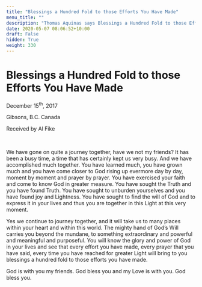 ```yaml
---
title: "Blessings a Hundred Fold to those Efforts You Have Made"
menu_title: ""
description: "Thomas Aquinas says Blessings a Hundred Fold to those Efforts You Have Made"
date: 2020-05-07 08:06:52+10:00
draft: False
hidden: True
weight: 330
---
```

# Blessings a Hundred Fold to those Efforts You Have Made

December 15<sup>th</sup>, 2017

Gibsons, B.C. Canada

Received by Al Fike

 

We have gone on quite a journey together, have we not my friends? It has been a busy time, a time that has certainly kept us very busy. And we have accomplished much together. You have learned much, you have grown much and you have come closer to God rising up evermore day by day, moment by moment and prayer by prayer. You have exercised your faith and come to know God in greater measure. You have sought the Truth and you have found Truth. You have sought to unburden yourselves and you have found joy and Lightness. You have sought to find the will of God and to express it in your lives and thus you are together in this Light at this very moment.

Yes we continue to journey together, and it will take us to many places within your heart and within this world. The mighty hand of God’s Will carries you beyond the mundane, to something extraordinary and powerful and meaningful and purposeful. You will know the glory and power of God in your lives and see that every effort you have made, every prayer that you have said, every time you have reached for greater Light will bring to you blessings a hundred fold to those efforts you have made.

God is with you my friends. God bless you and my Love is with you. God bless you.